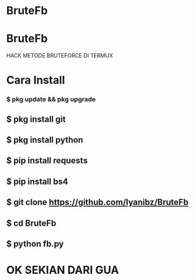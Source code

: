 # BruteFb
# BruteFb
HACK METODE BRUTEFORCE DI TERMUX
# Cara Install
### $ pkg update && pkg upgrade
## $ pkg install git
## $ pkg install python
## $ pip install requests
## $ pip install bs4
## $ git clone https://github.com/Iyanibz/BruteFb
## $ cd BruteFb
## $ python fb.py
# OK SEKIAN DARI GUA
